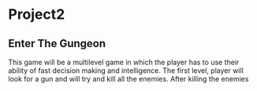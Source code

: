 # Project2

## Enter The Gungeon
This game will be a multilevel game in which the player has to use their ability of fast decision making and intelligence. The first level, player will look for a gun and will try 
and kill all the enemies. After killing the enemies

